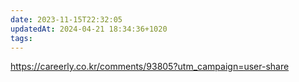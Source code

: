 ```yaml
---
date: 2023-11-15T22:32:05
updatedAt: 2024-04-21 18:34:36+1020
tags: 
---
```

https://careerly.co.kr/comments/93805?utm_campaign=user-share